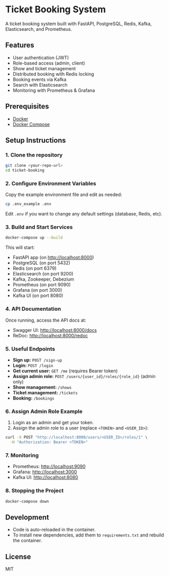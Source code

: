 # Ticket Booking System

A ticket booking system built with FastAPI, PostgreSQL, Redis, Kafka, Elasticsearch, and Prometheus.

## Features

- User authentication (JWT)
- Role-based access (admin, client)
- Show and ticket management
- Distributed booking with Redis locking
- Booking events via Kafka
- Search with Elasticsearch
- Monitoring with Prometheus & Grafana

## Prerequisites

- [Docker](https://www.docker.com/)
- [Docker Compose](https://docs.docker.com/compose/)

## Setup Instructions

### 1. Clone the repository

```sh
git clone <your-repo-url>
cd ticket-booking
```

### 2. Configure Environment Variables

Copy the example environment file and edit as needed:

```sh
cp .env_example .env
```

Edit `.env` if you want to change any default settings (database, Redis, etc).

### 3. Build and Start Services

```sh
docker-compose up --build
```

This will start:
- FastAPI app (on [http://localhost:8000](http://localhost:8000))
- PostgreSQL (on port 5432)
- Redis (on port 6379)
- Elasticsearch (on port 9200)
- Kafka, Zookeeper, Debezium
- Prometheus (on port 9090)
- Grafana (on port 3000)
- Kafka UI (on port 8080)

### 4. API Documentation

Once running, access the API docs at:

- Swagger UI: [http://localhost:8000/docs](http://localhost:8000/docs)
- ReDoc: [http://localhost:8000/redoc](http://localhost:8000/redoc)

### 5. Useful Endpoints

- **Sign up:** `POST /sign-up`
- **Login:** `POST /login`
- **Get current user:** `GET /me` (requires Bearer token)
- **Assign admin role:** `POST /users/{user_id}/roles/{role_id}` (admin only)
- **Show management:** `/shows`
- **Ticket management:** `/tickets`
- **Booking:** `/bookings`

### 6. Assign Admin Role Example

1. Login as an admin and get your token.
2. Assign the admin role to a user (replace `<TOKEN>` and `<USER_ID>`):

```sh
curl -X POST "http://localhost:8000/users/<USER_ID>/roles/1" \
  -H "Authorization: Bearer <TOKEN>"
```

### 7. Monitoring

- Prometheus: [http://localhost:9090](http://localhost:9090)
- Grafana: [http://localhost:3000](http://localhost:3000)
- Kafka UI: [http://localhost:8080](http://localhost:8080)

### 8. Stopping the Project

```sh
docker-compose down
```

## Development

- Code is auto-reloaded in the container.
- To install new dependencies, add them to `requirements.txt` and rebuild the container.

## License

MIT
